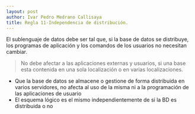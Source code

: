 ```yaml
---
layout: post
author: Ivar Pedro Medrano Callisaya
title: Regla 11-Independencia de distribución.
---
```


El sublenguaje de datos debe ser tal que,
si la base de datos se distribuye, los programas de aplicación y los comandos de los
usuarios no necesitan cambiar.

> No debe afectar a las aplicaciones externas y usuarios, si una base esta contenida en una sola localización o en varias localizaciones.


- Que la base de datos se almacene o gestione de forma
distribuida en varios servidores, no afecta al uso de la
misma ni a la programación de las aplicaciones de
usuario
- El esquema lógico es el mismo independientemente de si
la BD es distribuida o no